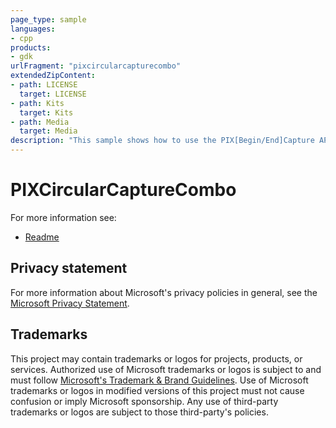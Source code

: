 ```yaml
---
page_type: sample
languages:
- cpp
products:
- gdk
urlFragment: "pixcircularcapturecombo"
extendedZipContent:
- path: LICENSE
  target: LICENSE
- path: Kits
  target: Kits
- path: Media
  target: Media
description: "This sample shows how to use the PIX[Begin/End]Capture APIs to implement a circular buffer of captures."
---
```


# PIXCircularCaptureCombo

For more information see: 
- [Readme](https://github.com/microsoft/Xbox-GDK-Samples/blob/main/Samples/System/PIXCircularCaptureCombo/readme_en-us.md)

## Privacy statement

For more information about Microsoft's privacy policies in general, see the [Microsoft Privacy Statement](https://privacy.microsoft.com/privacystatement/).

## Trademarks

This project may contain trademarks or logos for projects, products, or services. Authorized use of Microsoft trademarks or logos is subject to and must follow [Microsoft's Trademark & Brand Guidelines](https://www.microsoft.com/en-us/legal/intellectualproperty/trademarks/usage/general). Use of Microsoft trademarks or logos in modified versions of this project must not cause confusion or imply Microsoft sponsorship. Any use of third-party trademarks or logos are subject to those third-party's policies.
